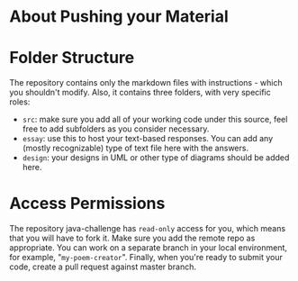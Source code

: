 About Pushing your Material
===========================

# Folder Structure

The repository contains only the markdown files with instructions - which you shouldn't modify. Also, it contains three folders, with very specific roles:

- `src`: make sure you add all of your working code under this source, feel free to add subfolders as you consider necessary.
- `essay`:  use this to host your text-based responses. You can add any (mostly recognizable) type of text file here with the answers.
- `design`: your designs in UML or other type of diagrams should be added here.

# Access Permissions

The repository java-challenge has `read-only` access for you, which means that you will have to fork it. Make sure you add the remote repo as appropriate.
You can work on a separate branch in your local environment, for example, "`my-poem-creator`".  Finally, when you're ready to submit your code, create a pull request against master branch.
